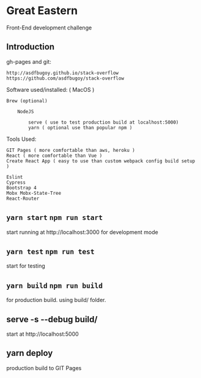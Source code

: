 # Great Eastern

Front-End development challenge

## Introduction

gh-pages and git:

    http://asdfbugoy.github.io/stack-overflow
    https://github.com/asdfbugoy/stack-overflow

Software used/installed: ( MacOS )
    
    Brew (optional)
        
        NodeJS
            
            serve ( use to test production build at localhost:5000)
            yarn ( optional use than popular npm )

Tools Used:
   
    GIT Pages ( more comfortable than aws, heroku )
    React ( more comfortable than Vue )
    Create React App ( easy to use than custom webpack config build setup )

    Eslint
    Cypress
    Bootstrap 4
    Mobx Mobx-State-Tree
    React-Router

## `yarn start` `npm run start`

start running at http://localhost:3000 for development mode

## `yarn test` `npm run test`

start for testing

## `yarn build` `npm run build`

for production build. using build/ folder.

## serve -s --debug build/

start at http://localhost:5000

## yarn deploy

production build to GIT Pages

